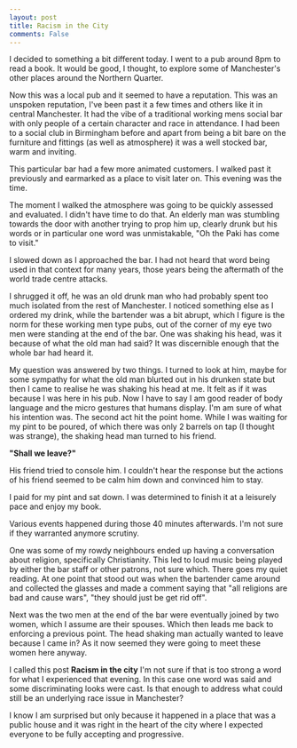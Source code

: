 ```yaml
---
layout: post
title: Racism in the City
comments: False
---
```


I decided to something a bit different today. I went to a pub around 8pm to read a book. It would be good, I thought, to explore some of Manchester's other places around the Northern Quarter.

Now this was a local pub and it seemed to have a reputation. This was an unspoken reputation, I've been past it a few times and others like it in central Manchester. It had the vibe of a traditional working mens social bar with only people of a certain character and race in attendance. I had been to a social club in Birmingham before and apart from being a bit bare on the furniture and fittings (as well as atmosphere) it was a well stocked bar, warm and inviting. 

This particular bar had a few more animated customers. I walked past it previously and earmarked as a place to visit later on. This evening was the time.

The moment I walked the atmosphere was going to be quickly assessed and evaluated. I didn't have time to do that. An elderly man was stumbling towards the door with another trying to prop him up, clearly drunk but his words or in particular one word was unmistakable, "Oh the Paki has come to visit."

I slowed down as I approached the bar. I had not heard that word being used in that context for many years, those years being the aftermath of the world trade centre attacks.

I shrugged it off, he was an old drunk man who had probably spent too much isolated from the rest of Manchester. I noticed something else as I ordered my drink, while the bartender was a bit abrupt, which I figure is the norm for these working men type pubs, out of the corner of my eye two men were standing at the end of the bar. One was shaking his head, was it because of what the old man had said? It was discernible enough that the whole bar had heard it. 

My question was answered by two things. I turned to look at him, maybe for some sympathy for what the old man blurted out in his drunken state but then I came to realise he was shaking his head at me. It felt as if it was because I was here in his pub. Now I have to say I am good reader of body language and the micro gestures that humans display. I'm am sure of what his intention was. The second act hit the point home. While I was waiting for my pint to be poured, of which there was only 2 barrels on tap (I thought was strange), the shaking head man turned to his friend. 

__"Shall we leave?"__

His friend tried to console him. I couldn't hear the response but the actions of his friend seemed to be calm him down and convinced him to stay.

I paid for my pint and sat down. I was determined to finish it at a leisurely pace and enjoy my book.

Various events happened during those 40 minutes afterwards. I'm not sure if they warranted anymore scrutiny. 

One was some of my rowdy neighbours ended up having a conversation about religion, specifically Christianity. This led to loud music being played by either the bar staff or other patrons, not sure which. There goes my quiet reading. At one point that stood out was when the bartender came around and collected the glasses and made a comment saying that "all religions are bad and cause wars", "they should just be get rid off".

Next was the two men at the end of the bar were eventually joined by two women, which I assume are their spouses. Which then leads me back to enforcing a previous point. The head shaking man actually wanted to leave because I came in? As it now seemed they were going to meet these women here anyway.

I called this post __Racism in the city__ I'm not sure if that is too strong a word for what I experienced that evening. In this case one word was said and some discriminating looks were cast. Is that enough to address what could still be an underlying race issue in Manchester?

I know I am surprised but only because it happened in a place that was a public house and it was right in the heart of the city where I expected everyone to be fully accepting and progressive.